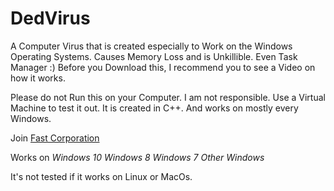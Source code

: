 # DedVirus
A Computer Virus that is created especially to Work on the Windows Operating Systems.
Causes Memory Loss and is Unkillible. Even Task Manager :)
Before you Download this, I recommend you to see a Video on how it works.

Please do not Run this on your Computer. I am not responsible. Use a Virtual Machine to test it out.
It is created in C++. And works on mostly every Windows. 

Join [Fast Corporation](www.facebook.com/fastisbac)

Works on 
*Windows 10*
*Windows 8*
*Windows 7*
*Other Windows*

It's not tested if it works on Linux or MacOs. 
